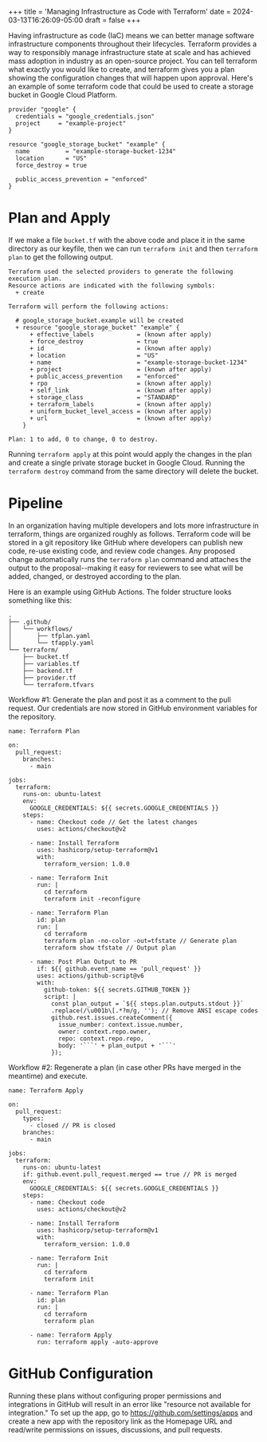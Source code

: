 +++
title = 'Managing Infrastructure as Code with Terraform'
date = 2024-03-13T16:26:09-05:00
draft = false
+++

Having infrastructure as code (IaC) means we can better manage software infrastructure components throughout their lifecycles. Terraform provides a way to responsibly manage infrastructure state at scale and has achieved mass adoption in industry as an open-source project. You can tell terraform what exactly you would like to create, and terraform gives you a plan showing the configuration changes that will happen upon approval. Here's an example of some terraform code that could be used to create a storage bucket in Google Cloud Platform.

```
provider "google" {
  credentials = "google_credentials.json"
  project     = "example-project"
}

resource "google_storage_bucket" "example" {
  name          = "example-storage-bucket-1234"
  location      = "US"
  force_destroy = true

  public_access_prevention = "enforced"
}
```

# Plan and Apply
If we make a file `bucket.tf` with the above code and place it in the same directory as our keyfile, then we can run `terraform init` and then `terraform plan` to get the following output.

```
Terraform used the selected providers to generate the following execution plan.
Resource actions are indicated with the following symbols:
  + create

Terraform will perform the following actions:

  # google_storage_bucket.example will be created
  + resource "google_storage_bucket" "example" {
      + effective_labels            = (known after apply)
      + force_destroy               = true
      + id                          = (known after apply)
      + location                    = "US"
      + name                        = "example-storage-bucket-1234"
      + project                     = (known after apply)
      + public_access_prevention    = "enforced"
      + rpo                         = (known after apply)
      + self_link                   = (known after apply)
      + storage_class               = "STANDARD"
      + terraform_labels            = (known after apply)
      + uniform_bucket_level_access = (known after apply)
      + url                         = (known after apply)
    }

Plan: 1 to add, 0 to change, 0 to destroy.
```

Running `terraform apply` at this point would apply the changes in the plan and create a single private storage bucket in Google Cloud. Running the `terraform destroy` command from the same directory will delete the bucket. 

# Pipeline
In an organization having multiple developers and lots more infrastructure in terraform, things are organized roughly as follows. Terraform code will be stored in a git repository like GitHub where developers can publish new code, re-use existing code, and review code changes. Any proposed change automatically runs the `terraform plan` command and attaches the output to the proposal--making it easy for reviewers to see what will be added, changed, or destroyed according to the plan.

Here is an example using GitHub Actions. The folder structure looks something like this:

```
.
├── .github/
│   └── workflows/
│       ├── tfplan.yaml
│       └── tfapply.yaml
└── terraform/
    ├── bucket.tf
    ├── variables.tf
    ├── backend.tf
    ├── provider.tf
    └── terraform.tfvars
```

Workflow #1: Generate the plan and post it as a comment to the pull request. Our credentials are now stored in GitHub environment variables for the repository.

```
name: Terraform Plan

on:
  pull_request:
    branches:
      - main

jobs:
  terraform:
    runs-on: ubuntu-latest
    env:
      GOOGLE_CREDENTIALS: ${{ secrets.GOOGLE_CREDENTIALS }}
    steps:
      - name: Checkout code // Get the latest changes
        uses: actions/checkout@v2

      - name: Install Terraform
        uses: hashicorp/setup-terraform@v1
        with:
          terraform_version: 1.0.0

      - name: Terraform Init
        run: |
          cd terraform          
          terraform init -reconfigure

      - name: Terraform Plan
        id: plan
        run: |
          cd terraform
          terraform plan -no-color -out=tfstate // Generate plan
          terraform show tfstate // Output plan

      - name: Post Plan Output to PR
        if: ${{ github.event_name == 'pull_request' }}
        uses: actions/github-script@v6
        with:
          github-token: ${{ secrets.GITHUB_TOKEN }}
          script: |
            const plan_output = `${{ steps.plan.outputs.stdout }}`
            .replace(/\u001b\[.*?m/g, ''); // Remove ANSI escape codes
            github.rest.issues.createComment({
              issue_number: context.issue.number,
              owner: context.repo.owner,
              repo: context.repo.repo,
              body: '```' + plan_output + '```'
            });
```

Workflow #2: Regenerate a plan (in case other PRs have merged in the meantime) and execute.

```
name: Terraform Apply

on:
  pull_request:
    types:
      - closed // PR is closed
    branches:
      - main

jobs:
  terraform:
    runs-on: ubuntu-latest
    if: github.event.pull_request.merged == true // PR is merged
    env:
      GOOGLE_CREDENTIALS: ${{ secrets.GOOGLE_CREDENTIALS }}
    steps:
      - name: Checkout code
        uses: actions/checkout@v2

      - name: Install Terraform
        uses: hashicorp/setup-terraform@v1
        with:
          terraform_version: 1.0.0

      - name: Terraform Init
        run: |
          cd terraform       
          terraform init

      - name: Terraform Plan
        id: plan
        run: |
          cd terraform
          terraform plan

      - name: Terraform Apply
        run: terraform apply -auto-approve
```

# GitHub Configuration
Running these plans without configuring proper permissions and integrations in GitHub will result in an error like "resource not available for integration." To set up the app, go to https://github.com/settings/apps and create a new app with the repository link as the Homepage URL and read/write permissions on issues, discussions, and pull requests.


